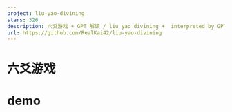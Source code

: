 ```yaml
---
project: liu-yao-divining
stars: 326
description: 六爻游戏 + GPT 解读 / liu yao divining +  interpreted by GPT
url: https://github.com/RealKai42/liu-yao-divining
---
```


六爻游戏
====

demo
====
